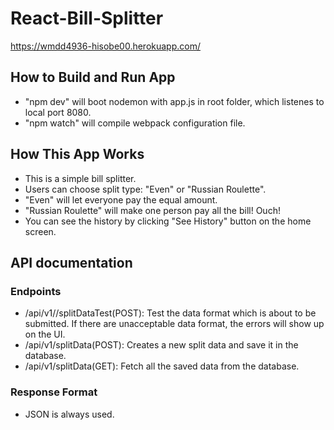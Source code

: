# React-Bill-Splitter

https://wmdd4936-hisobe00.herokuapp.com/

## How to Build and Run App

- "npm dev" will boot nodemon with app.js in root folder, which listenes to local port 8080.
- "npm watch" will compile webpack configuration file.

## How This App Works

- This is a simple bill splitter.
- Users can choose split type: "Even" or "Russian Roulette".
- "Even" will let everyone pay the equal amount.
- "Russian Roulette" will make one person pay all the bill! Ouch!
- You can see the history by clicking "See History" button on the home screen.

## API documentation

### Endpoints

- /api/v1//splitDataTest(POST): Test the data format which is about to be submitted. If there are unacceptable data format, the errors will show up on the UI.
- /api/v1/splitData(POST): Creates a new split data and save it in the database.
- /api/v1/splitData(GET): Fetch all the saved data from the database.

### Response Format

- JSON is always used.
